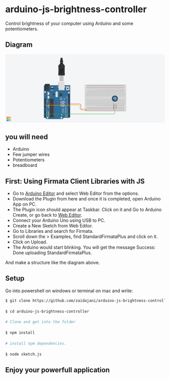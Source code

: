 # arduino-js-brightness-controller

Control brightness of your computer using Arduino and some potentiometers.

## Diagram

![diagram](./diagram.png)

## you will need

* Arduino
* Few jumper wires
* Potentiometers
* breadboard

## First: Using Firmata Client Libraries with JS

* Go to <a href="https://create.arduino.cc">Arduino Editor</a> and select Web Editor from the options.
* Download the Plugin from here and once it is completed, open Arduino App on PC.
* The Plugin icon should appear at Taskbar. Click on it and Go to Arduino Create, or go back to <a href="https://create.arduino.cc">Web Editor</a>.
* Connect your Arduino Uno using USB to PC.
* Create a New Sketch from Web Editor.
* Go to Libraries and search for Firmata.
* Scroll down the > Examples, find StandardFirmataPlus and click on it.
* Click on Upload.
* The Arduino would start blinking. You will get the message Success: Done uploading StandardFirmataPlus.

And make a structure like the diagram above.

## Setup

Go into powershell on windows or terminal on mac and write: 

```sh
$ git clone https://github.com/zaidajani/arduino-js-brightness-controller.git

$ cd arduino-js-brightness-controller

# Clone and get into the folder

$ npm install

# install npm dependencies.

$ node sketch.js
```

## Enjoy your powerfull application
